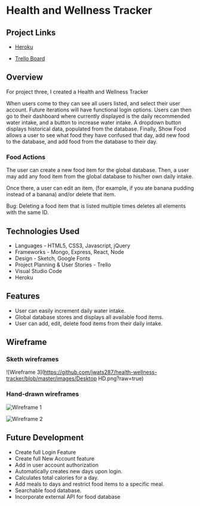 # Health and Wellness Tracker

## Project Links

- [Heroku](https://health-wellness-tracker.herokuapp.com/)

- [Trello Board](https://trello.com/b/xf9cVocq/health-tracking)

## Overview
For project three, I created a Health and Wellness Tracker

When users come to they can see all users listed, and select their user account. Future iterations will have functional login options. Users can then go to their dashboard where currently displayed is the daily recommended water intake, and a button to increase water intake. A dropdown button displays historical data, populated from the database. Finally, Show Food allows a user to see what food they have confused that day, add new food to the database, and add food from the database to their day.

### Food Actions

The user can create a new food item for the global database. Then, a user may add any food item from the global database to his/her own daily intake. 

Once there, a user can edit an item, (for example, if you ate banana pudding instead of a banana) and/or delete that item.

Bug: Deleting a food item that is listed multiple times deletes all elements with the same ID.

## Technologies Used

* Languages - HTML5, CSS3, Javascript, jQuery
* Frameworks - Mongo, Express, React, Node
* Design - Sketch, Google Fonts
* Project Planning & User Stories - Trello
* Visual Studio Code
* Heroku

## Features

* User can easily increment daily water intake. 
* Global database stores and displays all available food items. 
* User can add, edit, delete food items from their daily intake. 

## Wireframe



### Sketh wireframes

![Wireframe 3](https://github.com/jwats287/health-wellness-tracker/blob/master/images/Desktop HD.png?raw=true)

### Hand-drawn wireframes

![Wireframe 1](https://github.com/jwats287/blackjack/blob/master/images/Wireframe-1.jpg?raw=true)

![Wireframe 2](https://github.com/jwats287/blackjack/blob/master/images/Wireframe-2.jpg?raw=true)

## Future Development

* Create full Login Feature
* Create full New Account feature
* Add in user account authorization
* Automatically creates new days upon login. 
* Calculates total calories for a day. 
* Add meals to days and restrict food items to a specific meal. 
* Searchable food database. 
* Incorporate external API for food database
